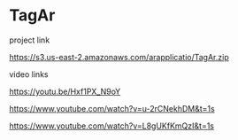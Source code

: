 # TagAr

project link

https://s3.us-east-2.amazonaws.com/arapplicatio/TagAr.zip


video links

https://youtu.be/Hxf1PX_N9oY

https://www.youtube.com/watch?v=u-2rCNekhDM&t=1s

https://www.youtube.com/watch?v=L8gUKfKmQzI&t=1s
